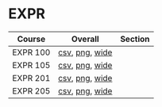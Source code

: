 # EXPR

| Course | Overall | Section |
| ------ | ------- | ------- |
| EXPR 100 | [csv](https://github.com/UCSD-Historical-Enrollment-Data/2024Fall/blob/main/overall/EXPR%20100.csv), [png](https://raw.githubusercontent.com/UCSD-Historical-Enrollment-Data/2024Fall/main/plot_overall/EXPR%20100.png), [wide](https://raw.githubusercontent.com/UCSD-Historical-Enrollment-Data/2024Fall/main/plot_overall_wide/EXPR%20100.png) |  |
| EXPR 105 | [csv](https://github.com/UCSD-Historical-Enrollment-Data/2024Fall/blob/main/overall/EXPR%20105.csv), [png](https://raw.githubusercontent.com/UCSD-Historical-Enrollment-Data/2024Fall/main/plot_overall/EXPR%20105.png), [wide](https://raw.githubusercontent.com/UCSD-Historical-Enrollment-Data/2024Fall/main/plot_overall_wide/EXPR%20105.png) |  |
| EXPR 201 | [csv](https://github.com/UCSD-Historical-Enrollment-Data/2024Fall/blob/main/overall/EXPR%20201.csv), [png](https://raw.githubusercontent.com/UCSD-Historical-Enrollment-Data/2024Fall/main/plot_overall/EXPR%20201.png), [wide](https://raw.githubusercontent.com/UCSD-Historical-Enrollment-Data/2024Fall/main/plot_overall_wide/EXPR%20201.png) |  |
| EXPR 205 | [csv](https://github.com/UCSD-Historical-Enrollment-Data/2024Fall/blob/main/overall/EXPR%20205.csv), [png](https://raw.githubusercontent.com/UCSD-Historical-Enrollment-Data/2024Fall/main/plot_overall/EXPR%20205.png), [wide](https://raw.githubusercontent.com/UCSD-Historical-Enrollment-Data/2024Fall/main/plot_overall_wide/EXPR%20205.png) |  |
